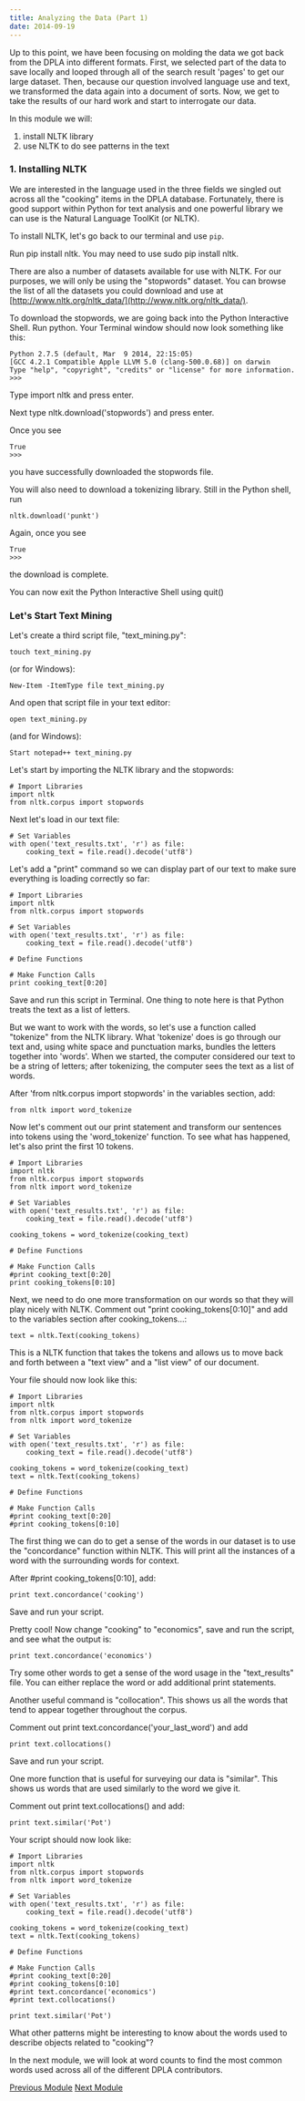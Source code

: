 ```yaml
---
title: Analyzing the Data (Part 1)
date: 2014-09-19
---
```


Up to this point, we have been focusing on molding the data we got back from the DPLA into different formats. First, we selected part of the data to save locally and looped through all of the search result 'pages' to get our large dataset. Then, because our question involved language use and text, we transformed the data again into a document of sorts. Now, we get to take the results of our hard work and start to interrogate our data.

In this module we will:

1. install NLTK library
2. use NLTK to do see patterns in the text

### 1. Installing NLTK

We are interested in the language used in the three fields we singled out across all the "cooking" items in the DPLA database. Fortunately, there is good support within Python for text analysis and one powerful library we can use is the Natural Language ToolKit (or NLTK).

To install NLTK, let's go back to our terminal and use `pip`.

Run <span class = "command">pip install nltk</span>. You may need to use <span class="command">sudo pip install nltk</span>.

There are also a number of datasets available for use with NLTK. For our purposes, we will only be using the "stopwords" dataset. You can browse the list of all the datasets you could download and use at [http://www.nltk.org/nltk_data/](http://www.nltk.org/nltk_data/). 

To download the stopwords, we are going back into the Python Interactive Shell. Run <span class="command">python</span>. Your Terminal window should now look something like this:

    Python 2.7.5 (default, Mar  9 2014, 22:15:05)
    [GCC 4.2.1 Compatible Apple LLVM 5.0 (clang-500.0.68)] on darwin
    Type "help", "copyright", "credits" or "license" for more information.
    >>> 

Type <span class="command">import nltk</span> and press enter.

Next type <span class="command">nltk.download('stopwords')</span> and press enter.

Once you see 
    
    True
    >>>

you have successfully downloaded the stopwords file. 

You will also need to download a tokenizing library. Still in the Python shell, run

    nltk.download('punkt')

Again, once you see

    True
    >>>

the download is complete.

You can now exit the Python Interactive Shell using <span class="command">quit()</span>

### Let's Start Text Mining

Let's create a third script file, "text_mining.py":

    touch text_mining.py

(or for Windows):
    
    New-Item -ItemType file text_mining.py

And open that script file in your text editor:

    open text_mining.py

(and for Windows):
    
    Start notepad++ text_mining.py

Let's start by importing the NLTK library and the stopwords:
    
    # Import Libraries
    import nltk
    from nltk.corpus import stopwords

Next let's load in our text file:

    # Set Variables
    with open('text_results.txt', 'r') as file:
        cooking_text = file.read().decode('utf8')

Let's add a "print" command so we can display part of our text to make sure everything is loading correctly so far:

    # Import Libraries
    import nltk
    from nltk.corpus import stopwords

    # Set Variables
    with open('text_results.txt', 'r') as file:
        cooking_text = file.read().decode('utf8')

    # Define Functions

    # Make Function Calls
    print cooking_text[0:20]

Save and run this script in Terminal. One thing to note here is that Python treats the text as a list of letters. 

But we want to work with the words, so let's use a function called "tokenize" from the NLTK library. What 'tokenize' does is go through our text and, using white space and punctuation marks, bundles the letters together into 'words'. When we started, the computer considered our text to be a string of letters; after tokenizing, the computer sees the text as a list of words. 

After 'from nltk.corpus import stopwords' in the variables section, add:

    from nltk import word_tokenize

Now let's comment out our print statement and transform our sentences into tokens using the 'word_tokenize' function. To see what has happened, let's also print the first 10 tokens.

    # Import Libraries
    import nltk
    from nltk.corpus import stopwords
    from nltk import word_tokenize

    # Set Variables
    with open('text_results.txt', 'r') as file:
        cooking_text = file.read().decode('utf8')

    cooking_tokens = word_tokenize(cooking_text)

    # Define Functions

    # Make Function Calls
    #print cooking_text[0:20]
    print cooking_tokens[0:10]

Next, we need to do one more transformation on our words so that they will play nicely with NLTK. Comment out "print cooking_tokens[0:10]" and add to the variables section after <span class="command">cooking_tokens...</span>:

    text = nltk.Text(cooking_tokens)

This is a NLTK function that takes the tokens and allows us to move back and forth between a "text view" and a "list view" of our document.

Your file should now look like this:

    # Import Libraries
    import nltk
    from nltk.corpus import stopwords
    from nltk import word_tokenize

    # Set Variables
    with open('text_results.txt', 'r') as file:
        cooking_text = file.read().decode('utf8')

    cooking_tokens = word_tokenize(cooking_text)
    text = nltk.Text(cooking_tokens)

    # Define Functions

    # Make Function Calls
    #print cooking_text[0:20]
    #print cooking_tokens[0:10]
    

The first thing we can do to get a sense of the words in our dataset is to use the "concordance" function within NLTK. This will print all the instances of a word with the surrounding words for context.

After <span class="command">#print cooking_tokens[0:10]</span>, add:

    print text.concordance('cooking')

Save and run your script.

Pretty cool! Now change "cooking" to "economics", save and run the script, and see what the output is:

    print text.concordance('economics')

Try some other words to get a sense of the word usage in the "text_results" file. You can either replace the word or add additional print statements.

Another useful command is "collocation". This shows us all the words that tend to appear together throughout the corpus.

Comment out <span class="command">print text.concordance('your_last_word')</span> and add 

    print text.collocations()

Save and run your script.

One more function that is useful for surveying our data is "similar". This shows us words that are used similarly to the word we give it.

Comment out <span class="command"> print text.collocations()</span> and add:

    print text.similar('Pot')

Your script should now look like:

    # Import Libraries
    import nltk
    from nltk.corpus import stopwords
    from nltk import word_tokenize

    # Set Variables
    with open('text_results.txt', 'r') as file:
        cooking_text = file.read().decode('utf8')

    cooking_tokens = word_tokenize(cooking_text)
    text = nltk.Text(cooking_tokens)

    # Define Functions

    # Make Function Calls
    #print cooking_text[0:20]
    #print cooking_tokens[0:10]
    #print text.concordance('economics')
    #print text.collocations()

    print text.similar('Pot')

What other patterns might be interesting to know about the words used to describe objects related to "cooking"?

In the next module, we will look at word counts to find the most common words used across all of the different DPLA contributors. 

<span class="left">[Previous Module](module10.html)</span>
<span class="right">[Next Module](module12.html)</span>